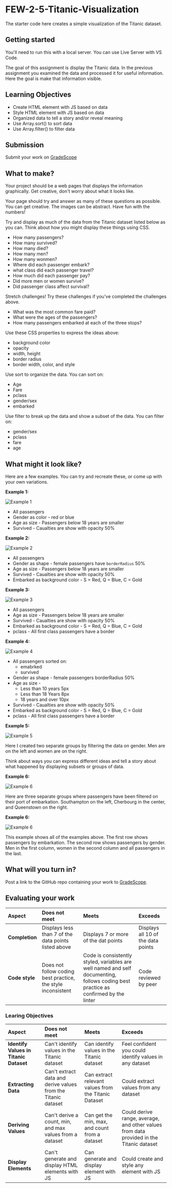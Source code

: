 # FEW-2-5-Titanic-Visualization

The starter code here creates a simple visualization of the Titanic dataset. 

## Getting started

You'll need to run this with a local server. You can use Live Server with VS Code. 

The goal of this assignment is display the Titanic data. In the previous assignment you examined the data and processed it for useful information. Here the goal is make that information visible. 

## Learning Objectives

- Create HTML element with JS based on data
- Style HTML element with JS based on data
- Organized data to tell a story and/or reveal meaning
- Use Array.sort() to sort data
- Use Array.filter() to filter data

## Submission

Submit your work on [GradeScope](https://www.gradescope.com/courses/218919)

## What to make? 

Your project should be a web pages that displays the information graphically. Get creative, don't worry about what it looks like. 

Your page should try and answer as many of these questions as possible. You can get creative. The images can be abstract. Have fun with the numbers!

Try and display as much of the data from the Titanic dataset listed below as you can. Think about how you might display these things using CSS.

- How many passengers? 
- How many survived? 
- How many died? 
- How many men? 
- How many wonmen?
- Where did each passenger embark? 
- what class did each passenger travel? 
- How much did each passenger pay? 
- Did more men or women survive?
- Did passenger class affect survival?

Stretch challenges! Try these challenges if you've completed the challenges above. 

- What was the most common fare paid? 
- What were the ages of the passengers? 
- How many passengers embarked at each of the three stops? 

Use these CSS properties to express the ideas above: 

- background color
- opacity
- width, height
- border radius
- border width, color, and style

Use sort to organize the data. You can sort on: 

- Age
- Fare
- pclass
- gender/sex
- embarked

Use filter to break up the data and show a subset of the data. You can filter on: 

- gender/sex
- pclass
- fare
- age

## What might it look like? 

Here are a few examples. You can try and recreate these, or come up with your own variations.

**Example 1:** 

![Example 1](titanic-age-survived-sex.png)

- All passengers 
- Gender as color - red or blue
- Age as size - Passengers below 18 years are smaller
- Survived - Caualties are show with opacity 50%

**Example 2:** 

![Example 2](titanic-age-survived-embarked-sex.png)

- All passengers 
- Gender as shape - female passengers have `borderRadius` 50%
- Age as size - Passengers below 18 years are smaller
- Survived - Caualties are show with opacity 50%
- Embarked as background color - S = Red, Q = Blue, C = Gold

**Example 3:** 

![Example 3](titanic-age-sex-embarked-survived-pclass.png)

- All passengers 
- Age as size - Passengers below 18 years are smaller
- Survived - Caualties are show with opacity 50%
- Embarked as background color - S = Red, Q = Blue, C = Gold
- pclass - All first class passengers have a border

**Example 4:** 

![Example 4](titanic-sorted-embarked-survived.png)

- All passengers sorted on:
  - emabrked
  - survived
- Gender as shape - female passengers borderRadius 50%
- Age as size -
  - Less than 10 years 5px
  - Less than 18 Years 8px
  - 18 years and over 10px
- Survived - Caualties are show with opacity 50%
- Embarked as background color - S = Red, Q = Blue, C = Gold
- pclass - All first class passengers have a border

**Example 5:** 

![Example 5](titanic-sort-men-women.png)

Here I created two separate groups by filtering the data on gender. Men are on the left and women are on the right. 

Think about ways you can express different ideas and tell a story about what happened by displaying subsets or groups of data. 

**Example 6:** 

![Example 6](titanic-filtered-embarked.png)

Here are three separate groups where passengers have been filtered on their port of embarkation. Southampton on the left, Cherbourg in the center, and Queenstown on the right. 

**Example 6:** 

![Example 6](titanic-all.png)

This example shows all of the examples above. The first row shows passengers by embarkation. The second row shows passengers by gender. Men in the first column, women in the second column and all passengers in the last. 

## What will you turn in?

Post a link to the GitHub repo containing your work to [GradeScope](https://www.gradescope.com/courses/218919). 

## Evaluating your work

| Aspect | Does not meet | Meets | Exceeds |
|:-------|:--------------|:------|:--------|
| **Completion** | Displays less than 7 of the data points listed above | Displays 7 or more of the dat points | Displays all 10 of the data points |
| **Code style** | Does not follow coding best practice, the style inconsistent | Code is consistently styled, variables are well named and self documenting, follows coding best practice as confirmed by the linter | Code reviewed by peer |

### Learing Objectives 

| Aspect | Does not meet | Meets | Exceeds |
|:-------|:--------------|:------|:--------|
| **Identify Values in Titanic Dataset** | Can't identify values in the Titanic dataset | Can identify values in the Titanic dataset | Feel confident you could identify values in any dataset |
| **Extracting Data** | Can't extract data and derive values from the Titanic dataset | Can extract relevant values from the Titanic Dataset | Could extract values from any dataset |
| **Deriving Values** | Can't derive a count, min, and max values from a dataset| Can get the min, max, and count from a dataset | Could derive range, average, and other values from data provided in the Titanic dataset |
| **Display Elements** | Can't generate and display HTML elements with JS| Can generate and display element with JS | Could create and style any element with JS |
